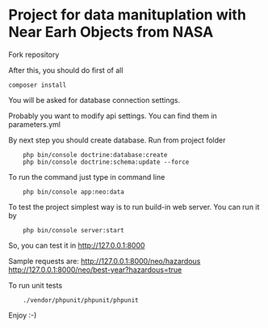Project for data manituplation with Near Earh Objects from NASA
===============================================================

Fork repository

After this, you should do first of all
```
composer install
```

You will be asked for database connection settings.

Probably you want to modify api settings.
You can find them in parameters.yml

By next step you should create database. Run from project folder
```
    php bin/console doctrine:database:create
    php bin/console doctrine:schema:update --force
```

To run the command just type in command line
```
    php bin/console app:neo:data
```

To test the project simplest way is to run build-in web server. You
can run it by

```
    php bin/console server:start
```

So, you can test it in http://127.0.0.1:8000

Sample requests are:
 http://127.0.0.1:8000/neo/hazardous
 http://127.0.0.1:8000/neo/best-year?hazardous=true

To run unit tests
```
    ./vendor/phpunit/phpunit/phpunit
```

Enjoy :-)
